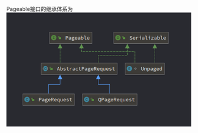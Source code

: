 Pageable接口的继承体系为  
![Pageable接口的继承体系](../../../../image/spring/springdata/jpa/pageable继承体系结构.png)  

